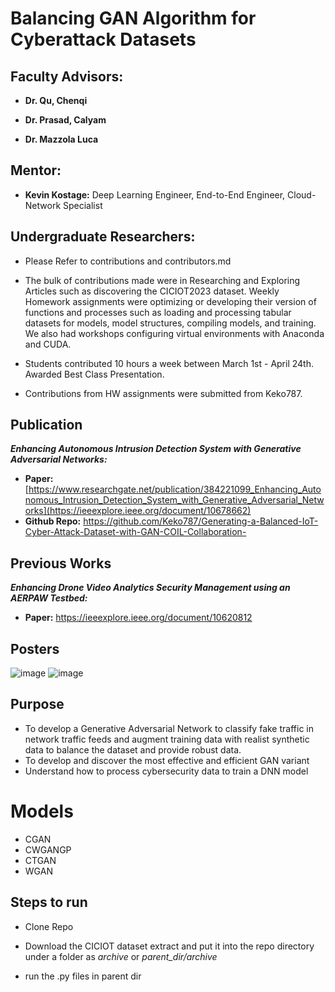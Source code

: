 # Balancing GAN Algorithm for Cyberattack Datasets

## Faculty Advisors:

* **Dr. Qu, Chenqi**

* **Dr. Prasad, Calyam**

* **Dr. Mazzola Luca**

## Mentor:

* **Kevin Kostage:** Deep Learning Engineer, End-to-End Engineer, Cloud-Network Specialist

## Undergraduate Researchers: 

* Please Refer to contributions and contributors.md

* The bulk of contributions made were in Researching and Exploring Articles such as discovering the CICIOT2023 dataset. Weekly Homework assignments were optimizing or developing their version of functions and processes such as loading and processing tabular datasets for models, model structures, compiling models, and training. We also had workshops configuring virtual environments with Anaconda and CUDA.

* Students contributed 10 hours a week between March 1st - April 24th. Awarded Best Class Presentation.

* Contributions from HW assignments were submitted from Keko787.

## Publication
_**Enhancing Autonomous Intrusion Detection System with Generative Adversarial Networks:**_ 
  * **Paper:** [https://www.researchgate.net/publication/384221099_Enhancing_Autonomous_Intrusion_Detection_System_with_Generative_Adversarial_Networks](https://ieeexplore.ieee.org/document/10678662)
  * **Github Repo:** https://github.com/Keko787/Generating-a-Balanced-IoT-Cyber-Attack-Dataset-with-GAN-COIL-Collaboration-

## Previous Works

**_Enhancing Drone Video Analytics Security Management using an AERPAW Testbed:_** 
* **Paper:** https://ieeexplore.ieee.org/document/10620812

## Posters

![image](https://github.com/user-attachments/assets/1c8c1c65-8c7d-4a22-9ed3-241737019a89)
![image](https://github.com/user-attachments/assets/a46340b2-2517-47f0-bb58-af79cf45af99)



## Purpose
* To develop a Generative Adversarial Network to classify fake traffic in network traffic feeds and augment training data with realist synthetic data to balance the dataset and provide robust data.
* To develop and discover the most effective and efficient GAN variant
* Understand how to process cybersecurity data to train a DNN model

# Models

* CGAN
* CWGANGP
* CTGAN
* WGAN

## Steps to run

* Clone Repo

* Download the CICIOT dataset extract and put it into the repo directory under a folder as _archive_ or _parent_dir/archive_

* run the .py files in parent dir
